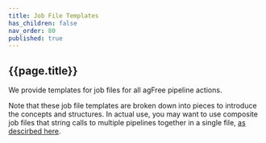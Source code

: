 ```yaml
---
title: Job File Templates
has_children: false
nav_order: 80
published: true
---
```


## {{page.title}}

We provide templates for job files for all agFree pipeline actions.

Note that these job file templates are broken down into pieces
to introduce the concepts and structures. In actual use,
you may want to use composite job files that string
calls to multiple pipelines together in a single file, [as 
descirbed here](https://midataint.github.io/mdi/docs/job_config_files.html#multi-pipeline-job-files).

